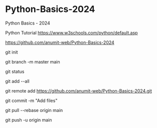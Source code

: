 # Python-Basics-2024
Python Basics - 2024

Python Tutorial
https://www.w3schools.com/python/default.asp

https://github.com/anumit-web/Python-Basics-2024

git init

git branch -m master main

git status

git add --all

git remote add https://github.com/anumit-web/Python-Basics-2024.git

git commit -m "Add files"

git pull --rebase origin main

git push -u origin main

